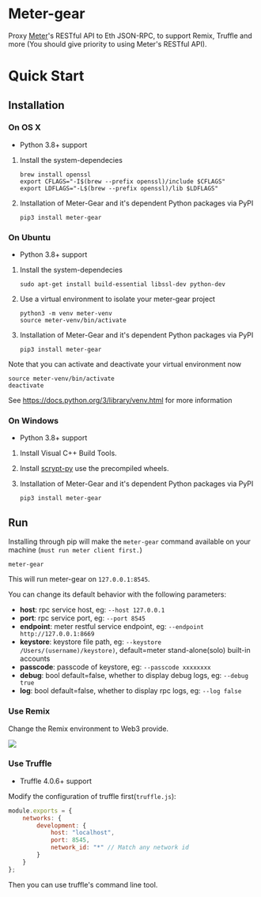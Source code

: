 # Meter-gear

Proxy [Meter](https://github.com/meterio/meter-pos)'s RESTful API to Eth JSON-RPC, to support Remix, Truffle and more (You should give priority to using Meter's RESTful API).

# Quick Start

## Installation

### On OS X

* Python 3.8+ support

1. Install the system-dependecies

    ```
    brew install openssl
    export CFLAGS="-I$(brew --prefix openssl)/include $CFLAGS"
    export LDFLAGS="-L$(brew --prefix openssl)/lib $LDFLAGS"
    ```

2. Installation of Meter-Gear and it's dependent Python packages via PyPI

    ```
    pip3 install meter-gear
    ```

### On Ubuntu

* Python 3.8+ support

1. Install the system-dependecies

    ```
    sudo apt-get install build-essential libssl-dev python-dev
    ```

2. Use a virtual environment to isolate your meter-gear project

    ```
    python3 -m venv meter-venv
    source meter-venv/bin/activate
    ```

3. Installation of Meter-Gear and it's dependent Python packages via PyPI

    ```
    pip3 install meter-gear
    ```

Note that you can activate and deactivate your virtual environment now

```
source meter-venv/bin/activate
deactivate
```

See https://docs.python.org/3/library/venv.html for more information

### On Windows

* Python 3.8+ support

1. Install Visual C++ Build Tools.

2. Install [scrypt-py](https://pypi.org/project/scrypt/#files) use the precompiled wheels.

3. Installation of Meter-Gear and it's dependent Python packages via PyPI

    ```
    pip3 install meter-gear
    ```

## Run

Installing through pip will make the ``meter-gear`` command available on your machine (`must run meter client first.`)

```
meter-gear
```

This will run meter-gear on `127.0.0.1:8545`.

You can change its default behavior with the following parameters:

- **host**: rpc service host, eg: `--host 127.0.0.1`
- **port**: rpc service port, eg: `--port 8545`
- **endpoint**: meter restful service endpoint, eg: `--endpoint http://127.0.0.1:8669`
- **keystore**: keystore file path, eg: `--keystore /Users/(username)/keystore)`, default=meter stand-alone(solo) built-in accounts
- **passcode**: passcode of keystore, eg: `--passcode xxxxxxxx`
- **debug**: bool default=false, whether to display debug logs, eg: `--debug true`
- **log**: bool default=false, whether to display rpc logs, eg: `--log false`

### Use Remix

Change the Remix environment to Web3 provide.

![](http://oi64.tinypic.com/2u59gef.jpg)

### Use Truffle

* Truffle 4.0.6+ support

Modify the configuration of truffle first(`truffle.js`):

```js
module.exports = {
    networks: {
        development: {
            host: "localhost",
            port: 8545,
            network_id: "*" // Match any network id
        }
    }
};
```

Then you can use truffle's command line tool.